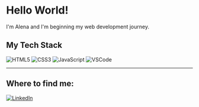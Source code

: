 <h1>Hello World!</h1>
<p>I'm Alena and I'm beginning my web development journey.</p
<hr aize=3x>
<h2>My Tech Stack</h2>
<img src="https://img.shields.io/badge/-HTML5-%23E44D27?style=flat&logo=html5&logoColor=ffffff" alt="HTML5">
<img src="https://img.shields.io/badge/-CSS3-%231572B6?style=flat&logo=css3" alt="CSS3">
<img src="https://img.shields.io/badge/-JavaScript-%23F7DF1C?style=flat&logo=javascript&logoColor=000000" alt="JavaScript">
<img src="https://img.shields.io/badge/-VSCode-%23007ACC?style=flat&logo=visual-studio-code" alt="VSCode">
<hr size=3x>
<h2>Where to find me:</h2>
<a href="https://www.linkedin.com/in/alena-bauer-856712206/" target="_blank"><img alt="LinkedIn" src="https://img.shields.io/badge/linkedin-%230077B5.svg?&style=for-the-badge&logo=linkedin&logoColor=white" /></a>


<!--
**alenabauer/alenabauer** is a ✨ _special_ ✨ repository because its `README.md` (this file) appears on your GitHub profile.

Here are some ideas to get you started:

- 🔭 I’m currently working on ...
- 🌱 I’m currently learning ...
- 👯 I’m looking to collaborate on ...
- 🤔 I’m looking for help with ...
- 💬 Ask me about ...
- 📫 How to reach me: ...
- 😄 Pronouns: ...
- ⚡ Fun fact: ...
-->
